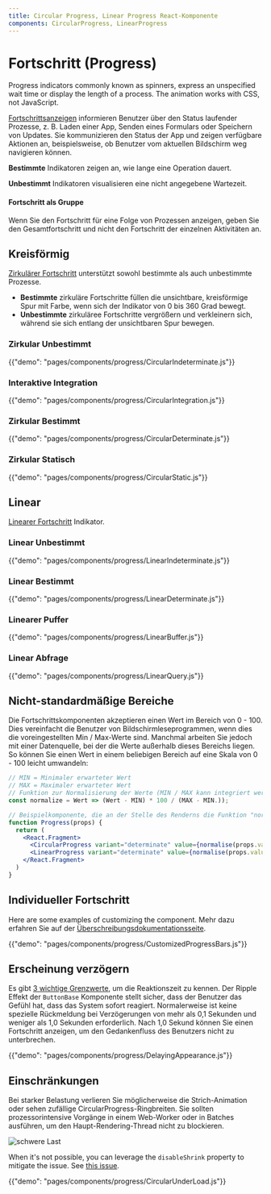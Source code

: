```yaml
---
title: Circular Progress, Linear Progress React-Komponente
components: CircularProgress, LinearProgress
---
```


# Fortschritt (Progress)

<p class="description">Progress indicators commonly known as spinners, express an unspecified wait time or display the length of a process. The animation works with CSS, not JavaScript.</p>

[Fortschrittsanzeigen](https://material.io/design/components/progress-indicators.html) informieren Benutzer über den Status laufender Prozesse, z. B. Laden einer App, Senden eines Formulars oder Speichern von Updates. Sie kommunizieren den Status der App und zeigen verfügbare Aktionen an, beispielsweise, ob Benutzer vom aktuellen Bildschirm weg navigieren können.

**Bestimmte** Indikatoren zeigen an, wie lange eine Operation dauert.

**Unbestimmt** Indikatoren visualisieren eine nicht angegebene Wartezeit.

#### Fortschritt als Gruppe

Wenn Sie den Fortschritt für eine Folge von Prozessen anzeigen, geben Sie den Gesamtfortschritt und nicht den Fortschritt der einzelnen Aktivitäten an.

## Kreisförmig

[Zirkulärer Fortschritt](https://material.io/design/components/progress-indicators.html#circular-progress-indicators) unterstützt sowohl bestimmte als auch unbestimmte Prozesse.

- **Bestimmte** zirkuläre Fortschritte füllen die unsichtbare, kreisförmige Spur mit Farbe, wenn sich der Indikator von 0 bis 360 Grad bewegt.
- **Unbestimmte** zirkuläree Fortschritte vergrößern und verkleinern sich, während sie sich entlang der unsichtbaren Spur bewegen.

### Zirkular Unbestimmt

{{"demo": "pages/components/progress/CircularIndeterminate.js"}}

### Interaktive Integration

{{"demo": "pages/components/progress/CircularIntegration.js"}}

### Zirkular Bestimmt

{{"demo": "pages/components/progress/CircularDeterminate.js"}}

### Zirkular Statisch

{{"demo": "pages/components/progress/CircularStatic.js"}}

## Linear

[Linearer Fortschritt](https://material.io/design/components/progress-indicators.html#linear-progress-indicators) Indikator.

### Linear Unbestimmt

{{"demo": "pages/components/progress/LinearIndeterminate.js"}}

### Linear Bestimmt

{{"demo": "pages/components/progress/LinearDeterminate.js"}}

### Linearer Puffer

{{"demo": "pages/components/progress/LinearBuffer.js"}}

### Linear Abfrage

{{"demo": "pages/components/progress/LinearQuery.js"}}

## Nicht-standardmäßige Bereiche

Die Fortschrittskomponenten akzeptieren einen Wert im Bereich von 0 - 100. Dies vereinfacht die Benutzer von Bildschirmleseprogrammen, wenn dies die voreingestellten Min / Max-Werte sind. Manchmal arbeiten Sie jedoch mit einer Datenquelle, bei der die Werte außerhalb dieses Bereichs liegen. So können Sie einen Wert in einem beliebigen Bereich auf eine Skala von 0 - 100 leicht umwandeln:

```jsx
// MIN = Minimaler erwarteter Wert
// MAX = Maximaler erwarteter Wert
// Funktion zur Normalisierung der Werte (MIN / MAX kann integriert werden)
const normalize = Wert => (Wert - MIN) * 100 / (MAX - MIN.));

// Beispielkomponente, die an der Stelle des Renderns die Funktion "normalise" verwendet.
function Progress(props) {
  return (
    <React.Fragment>
      <CircularProgress variant="determinate" value={normalise(props.value)} />
      <LinearProgress variant="determinate" value={normalise(props.value)} />
    </React.Fragment>
  )
}
```

## Individueller Fortschritt

Here are some examples of customizing the component. Mehr dazu erfahren Sie auf der [Überschreibungsdokumentationsseite](/customization/components/).

{{"demo": "pages/components/progress/CustomizedProgressBars.js"}}

## Erscheinung verzögern

Es gibt [3 wichtige Grenzwerte](https://www.nngroup.com/articles/response-times-3-important-limits/), um die Reaktionszeit zu kennen. Der Ripple Effekt der `ButtonBase` Komponente stellt sicher, dass der Benutzer das Gefühl hat, dass das System sofort reagiert. Normalerweise ist keine spezielle Rückmeldung bei Verzögerungen von mehr als 0,1 Sekunden und weniger als 1,0 Sekunden erforderlich. Nach 1,0 Sekund können Sie einen Fortschritt anzeigen, um den Gedankenfluss des Benutzers nicht zu unterbrechen.

{{"demo": "pages/components/progress/DelayingAppearance.js"}}

## Einschränkungen

Bei starker Belastung verlieren Sie möglicherweise die Strich-Animation oder sehen zufällige CircularProgress-Ringbreiten. Sie sollten prozessorintensive Vorgänge in einem Web-Worker oder in Batches ausführen, um den Haupt-Rendering-Thread nicht zu blockieren.

![schwere Last](/material-ui-static/images/progress/heavy-load.gif)

When it's not possible, you can leverage the `disableShrink` property to mitigate the issue. See [this issue](https://github.com/mui-org/material-ui/issues/10327).

{{"demo": "pages/components/progress/CircularUnderLoad.js"}}